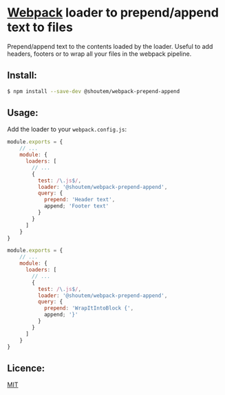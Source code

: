 # [Webpack](http://webpack.github.io/) loader to prepend/append text to files

Prepend/append text to the contents loaded by the loader. Useful to add headers, footers or to wrap all your files in the webpack pipeline.

## Install:

```bash
$ npm install --save-dev @shoutem/webpack-prepend-append
```

## Usage:

Add the loader to your `webpack.config.js`:

```javascript
module.exports = {
    // ...
    module: {
      loaders: [
        // ...
        {
          test: /\.js$/,
          loader: '@shoutem/webpack-prepend-append',
          query: {
            prepend: 'Header text',
            append; 'Footer text'
          }
        }
      ]
    }
}
```

```javascript
module.exports = {
    // ...
    module: {
      loaders: [
        // ...
        {
          test: /\.js$/,
          loader: '@shoutem/webpack-prepend-append',
          query: {
            prepend: 'WrapItIntoBlock {',
            append; '}'
          }
        }
      ]
    }
}
```

## Licence:

[MIT](http://en.wikipedia.org/wiki/MIT_License)
